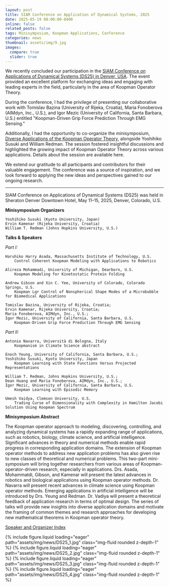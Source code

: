 ```yaml
---
layout: post
title: SIAM Conference on Application of Dynamical Systems, 2025
date: 2025-05-19 08:00:00-0400
inline: false
related_posts: false
tags: Minisymposium, Koopman Applications, Conference
categories: news
thumbnail: assets/img/9.jpg
images:
  compare: true
  slider: true
---
```


We recently concluded our participation in the <a href="https://www.siam.org/conferences-events/siam-conferences/ds25/">SIAM Conference on Applications of Dynamical Systems (DS25) in Denver, USA</a>. The event provided an excellent platform for exchanging ideas and engaging with leading experts in the field, particularly in the area of Koopman Operator Theory.

During the conference, I had the privilege of presenting our collaborative work with Tomislav Bazina (University of Rijeka, Croatia), Maria Fonoberova (AIMdyn, Inc., U.S.), and Igor Mezic (University of California, Santa Barbara, U.S.) entitled "Koopman-Driven Grip Force Prediction Through EMG Sensing."

Additionally, I had the opportunity to co-organize the minisymposium, <a href="https://meetings.siam.org/sess/dsp_programsess.cfm?SESSIONCODE=82708">Diverse Applications of the Koopman Operator Theory</a>, alongside Yoshihiko Susuki and William Redman. The session fostered insightful discussions and highlighted the growing impact of Koopman Operator Theory across various applications. Details about the session are available here.

We extend our gratitude to all participants and contributors for their valuable engagement. The conference was a source of inspiration, and we look forward to applying the new ideas and perspectives gained to our ongoing research.

---

SIAM Conference on Applications of Dynamical Systems (DS25) was held in Sheraton Denver Downtown Hotel, May 11–15, 2025, Denver, Colorado, U.S.

**Minisymposium Organizers**

```
Yoshihiko Susuki (Kyoto University, Japan)
Ervin Kamenar (Rijeka University, Croatia)
William T. Redman (Johns Hopkins University, U.S.)
```

**Talks & Speakers**

<i>Part I:</i>

```
Haruhiko Harry Asada, Massachusetts Institute of Technology, U.S.
    Control Coherent Koopman Modeling with Applications to Robotics

Alireza Mohammadi, University of Michigan, Dearborn, U.S.
    Koopman Modeling for Kinetostatic Protein Folding

Andrew Gibson and Xin C. Yee, University of Colorado, Colorado Springs, U.S.
    Koopman Lqr Control of Nonspherical Shape Modes of a Microbubble for Biomedical Applications

Tomislav Bazina, University of Rijeka, Croatia;
Ervin Kamenar, Rijeka University, Croatia;
Maria Fonoberova, AIMdyn, Inc., U.S.;
Igor Mezic, University of California, Santa Barbara, U.S.
    Koopman-Driven Grip Force Prediction Through EMG Sensing
```

<i>Part II:</i>

```
Antonio Navarra, Università di Bologna, Italy
    Koopmanism in Climate Science abstract

Enoch Yeung, University of California, Santa Barbara, U.S.;
Yoshihiko Susuki, Kyoto University, Japan
    Koopman Learning with State Functions Versus Projected Representations

William T. Redman, Johns Hopkins University, U.S.;
Dean Huang and Maria Fonoberova, AIMdyn, Inc., U.S.;
Igor Mezic, University of California, Santa Barbara, U.S.
    Koopman Learning with Episodic Memory

Umesh Vaidya, Clemson University, U.S.
    Trading Curse of Dimensionality with Complexity in Hamilton Jacobi Solution Using Koopman Spectrum
```

**Minisymposium Abstract**

The Koopman operator approach to modeling, discovering, controlling, and analyzing dynamical systems has a rapidly expanding range of applications, such as robotics, biology, climate science, and artificial intelligence. Significant advances in theory and numerical methods enable rapid progress in corresponding application domains. The extension of Koopman operator methods to address new application problems has also given rise to new classes of theoretical and numerical problems. This two-part mini-symposium will bring together researchers from various areas of Koopman-operator-driven research, especially in applications. Drs. Asada, Mohammatdi, Gibson, and Kamenar will present the latest advances in robotics and biological applications using Koopman operator methods. Dr. Navarra will present recent advances in climate science using Koopman operator methods. Emerging applications in artificial intelligence will be introduced by Drs. Yeung and Redman. Dr. Vadiya will present a theoretical feedback of application research in terms of optimal design. The series of talks will provide new insights into diverse application domains and motivate the framing of common themes and research approaches for developing new mathematical theorems in Koopman operator theory.

<a href="https://meetings.siam.org/speakdex.cfm?CONFCODE=ds25">Speaker and Organizer Index</a>

<swiper-container keyboard="true" navigation="true" pagination="true" pagination-clickable="true" pagination-dynamic-bullets="true" rewind="true">
  <swiper-slide>{% include figure.liquid loading="eager" path="assets/img/news/DS25_1.jpg" class="img-fluid rounded z-depth-1" %}</swiper-slide>
  <swiper-slide>{% include figure.liquid loading="eager" path="assets/img/news/DS25_2.jpg" class="img-fluid rounded z-depth-1" %}</swiper-slide>
  <swiper-slide>{% include figure.liquid loading="eager" path="assets/img/news/DS25_3.jpg" class="img-fluid rounded z-depth-1" %}</swiper-slide>
  <swiper-slide>{% include figure.liquid loading="eager" path="assets/img/news/DS25_4.jpg" class="img-fluid rounded z-depth-1" %}</swiper-slide>
</swiper-container>
